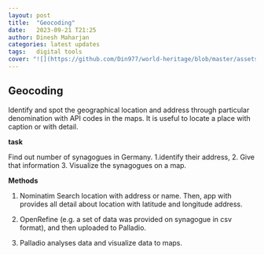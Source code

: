 ```yaml
---
layout: post
title:  "Geocoding"
date:   2023-09-21 T21:25
author: Dinesh Maharjan
categories: latest updates
tags:	digital tools
cover: "![](https://github.com/Din977/world-heritage/blob/master/assets/Lumbini.jpg?raw=true)"
---
```

## Geocoding
Identify and spot the geographical location and address through particular denomination with API codes in the maps. It is useful to locate a place with caption or with detail.

 **task**

Find out number of synagogues in Germany. 
1.identify their address, 
2. Give that information 
3. Visualize the synagogues on a map. 


**Methods**

1. Nominatim 
Search location with address or name. Then, app with provides all detail about location with latitude and longitude address. 

2. OpenRefine (e.g.  a set of data was provided on synagogue in csv format), and then uploaded to Palladio.

3. Palladio analyses data and visualize data to maps. 
